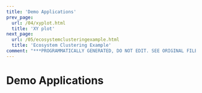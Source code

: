 ```yaml
---
title: 'Demo Applications'
prev_page:
  url: /04/xyplot.html
  title: 'XY plot'
next_page:
  url: /05/ecosystemclusteringexample.html
  title: 'Ecosystem Clustering Example'
comment: "***PROGRAMMATICALLY GENERATED, DO NOT EDIT. SEE ORIGINAL FILES IN /content***"
---
```

# Demo Applications
